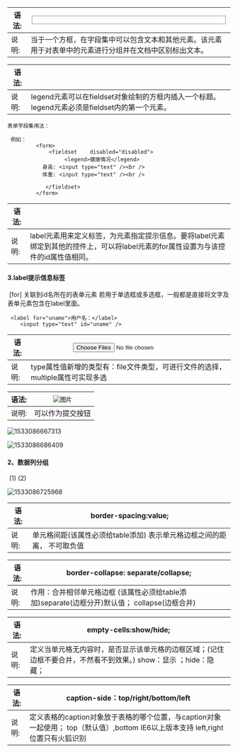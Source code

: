 | 语法: | <fieldset> </fieldset>                                       |
| ----- | ------------------------------------------------------------ |
| 说明: | 当于一个方框，在字段集中可以包含文本和其他元素。该元素用于对表单中的元素进行分组并在文档中区别标出文本。 |

| 语法: | <legend align="left/center/right/justify"> </legend>         |
| ----- | ------------------------------------------------------------ |
| 说明: | legend元素可以在fieldset对象绘制的方框内插入一个标题。legend元素必须是fieldset内的第一个元素。 |

```
表单字段集用法：

 例如：
         <form>
             <fieldset    disabled="disabled">
                  <legend>健康情况</legend>
           身高: <input type="text" /><br />
           体重: <input type="text" /><br />
  
            </fieldset>
         </form>

```

| 语法: | <label for="绑定控件id名"></label>                           |
| ----- | ------------------------------------------------------------ |
| 说明: | label元素用来定义标签，为元素指定提示信息。要将label元素绑定到其他的控件上，可以将label元素的for属性设置为与该控件的id属性值相同。 |

#### 3.label提示信息标签

​        [for] 关联到id名所在的表单元素
        若用于单选框或多选框，一般都是直接将文字及表单元素包含在label里面。

```
 <label for="uname">用户名：</label>
    <input type="text" id="uname" />
```

| 语法: | <input type="file" multiple="multiple" />                    |
| ----- | ------------------------------------------------------------ |
| 说明: | type属性值新增的类型有：file文件类型，可进行文件的选择，multiple属性可实现多选 |

| 语法: | <input type="image" src="" width="" height=""  alt="图片" /> |
| ----- | ------------------------------------------------------------ |
| 说明: | 可以作为提交按钮                                             |



![1533086667313](C:\Users\asus\AppData\Local\Temp\1533086667313.png)

![1533086686409](C:\Users\asus\AppData\Local\Temp\1533086686409.png)

#### 2、数据列分组                        

​      (1) <colgroup span="分组列数"></colgroup>(2) <col     span=" " />



![1533086725968](C:\Users\asus\AppData\Local\Temp\1533086725968.png)

| 语法: | border-spacing:value;                                        |
| ----- | ------------------------------------------------------------ |
| 说明: | 单元格间距(该属性必须给table添加) 表示单元格边框之间的距离， 不可取负值 |

| 语法: | border-collapse: separate/collapse;                          |
| ----- | ------------------------------------------------------------ |
| 说明: | 作用：合并相邻单元格边框  (该属性必须给table添加)separate(边框分开)默认值； collapse(边框合并) |

| 语法: | empty-cells:show/hide;                                       |
| ----- | ------------------------------------------------------------ |
| 说明: | 定义当单元格无内容时，是否显示该单元格的边框区域；(记住边框不要合并，不然看不到效果。) show：显示 ；hide：隐藏； |

| 语法: | caption-side：top/right/bottom/left                          |
| ----- | ------------------------------------------------------------ |
| 说明: | 定义表格的caption对象放于表格的哪个位置，与caption对象一起使用；    top（默认值）,bottom IE6以上版本支持     left,right位置只有火狐识别 |